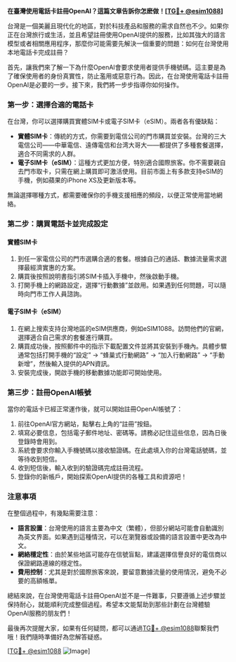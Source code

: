 **在臺灣使用電話卡註冊OpenAI？這篇文章告訴你怎麽做！[[TG💪+ @esim1088](https://t.me/s/esim1088)]**

台灣是一個美麗且現代化的地區，對於科技產品和服務的需求自然也不少。如果你正在台灣旅行或生活，並且希望註冊使用OpenAI提供的服務，比如其強大的語言模型或者相關應用程序，那麼你可能需要先解決一個重要的問題：如何在台灣使用本地電話卡完成註冊？

首先，讓我們來了解一下為什麼OpenAI會要求使用者提供手機號碼。這主要是為了確保使用者的身份真實性，防止濫用或惡意行為。因此，在台灣使用電話卡註冊OpenAI是必要的一步。接下來，我們將一步步指導你如何操作。

### 第一步：選擇合適的電話卡

在台灣，你可以選擇購買實體SIM卡或電子SIM卡（eSIM）。兩者各有優缺點：

- **實體SIM卡**：傳統的方式，你需要到電信公司的門市購買並安裝。台灣的三大電信公司——中華電信、遠傳電信和台湾大哥大——都提供了多種套餐選擇，適合不同需求的人群。
- **電子SIM卡（eSIM）**：這種方式更加方便，特別適合國際旅客。你不需要親自去門市取卡，只需在網上購買即可激活使用。目前市面上有多款支持eSIM的手機，例如蘋果的iPhone XS及更新版本等。

無論選擇哪種方式，都需要確保你的手機支援相應的頻段，以便正常使用當地網絡。

### 第二步：購買電話卡並完成設定

#### 實體SIM卡
1. 到任一家電信公司的門市選購合適的套餐。根據自己的通話、數據流量需求選擇最經濟實惠的方案。
2. 購買後按照說明書指引將SIM卡插入手機中，然後啟動手機。
3. 打開手機上的網路設定，選擇“行動數據”並啟用。如果遇到任何問題，可以隨時向門市工作人員諮詢。

#### 電子SIM卡（eSIM）
1. 在網上搜索支持台灣地區的eSIM供應商，例如eSIM1088。訪問他們的官網，選擇適合自己需求的套餐進行購買。
2. 購買成功後，按照郵件中的指示下載配置文件並將其安裝到手機內。具體步驟通常包括打開手機的“設定” -> “蜂巢式行動網路” -> “加入行動網路” -> “手動新增”，然後輸入提供的APN資訊。
3. 安裝完成後，開啟手機的移動數據功能即可開始使用。

### 第三步：註冊OpenAI帳號

當你的電話卡已經正常運作後，就可以開始註冊OpenAI帳號了：

1. 前往OpenAI官方網站，點擊右上角的“註冊”按鈕。
2. 填寫必要信息，包括電子郵件地址、密碼等。請務必記住這些信息，因為日後登錄時會用到。
3. 系統會要求你輸入手機號碼以接收驗證碼。在此處填入你的台灣電話號碼，並等待收到短信。
4. 收到短信後，輸入收到的驗證碼完成註冊流程。
5. 登錄你的新帳戶，開始探索OpenAI提供的各種工具和資源吧！

### 注意事項

在整個過程中，有幾點需要注意：

- **語言設置**：台灣使用的語言主要為中文（繁體），但部分網站可能會自動識別為英文界面。如果遇到這種情況，可以在瀏覽器或設備的語言設置中更改為中文。
- **網絡穩定性**：由於某些地區可能存在信號盲點，建議選擇信譽良好的電信商以保證網路連線的穩定性。
- **費用控制**：尤其是對於國際旅客來說，要留意數據流量的使用情況，避免不必要的高額帳單。

總結來說，在台灣使用電話卡註冊OpenAI並不是一件難事，只要遵循上述步驟並保持耐心，就能順利完成整個過程。希望本文能幫助到那些計劃在台灣體驗OpenAI服務的朋友們！

最後再次提醒大家，如果有任何疑問，都可以通過[TG💪+ @esim1088](https://t.me/s/esim1088)聯繫我們哦！我們隨時準備好為您解答疑惑。

[[TG💪+ @esim1088](https://t.me/s/esim1088) ![Image](https://i.postimg.cc/4NQfJmqS/Snipaste-2025-05-13-00-14-12.png)]